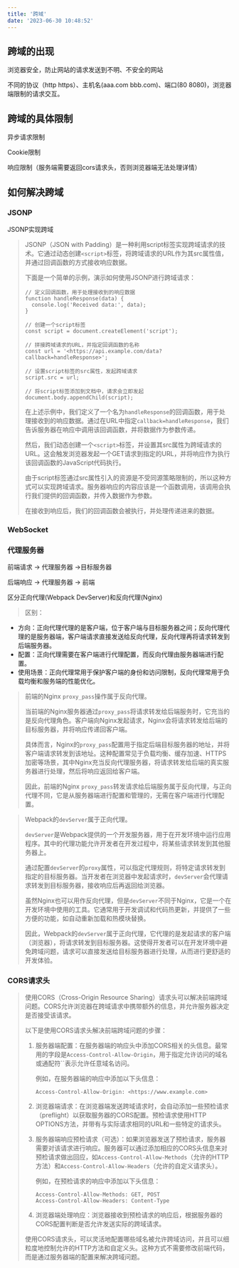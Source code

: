 ```yaml
---
title: '跨域'
date: '2023-06-30 10:48:52'
---
```

  
## 跨域的出现

浏览器安全，防止网站的请求发送到不明、不安全的网站

不同的协议（http https）、主机名(aaa.com bbb.com)、端口(80 8080)，浏览器端限制的请求交互。

## 跨域的具体限制

异步请求限制

Cookie限制

响应限制（服务端需要返回cors请求头，否则浏览器端无法处理详情）

## 如何解决跨域

### JSONP

JSONP实现跨域

> 
> 
> 
> JSONP（JSON with Padding）是一种利用script标签实现跨域请求的技术。它通过动态创建`<script>`标签，将跨域请求的URL作为其src属性值，并通过回调函数的方式接收响应数据。
> 
> 下面是一个简单的示例，演示如何使用JSONP进行跨域请求：
> 
> ```
> // 定义回调函数，用于处理接收到的响应数据
> function handleResponse(data) {
>   console.log('Received data:', data);
> }
> 
> // 创建一个script标签
> const script = document.createElement('script');
> 
> // 拼接跨域请求的URL，并指定回调函数的名称
> const url = '<https://api.example.com/data?callback=handleResponse>';
> 
> // 设置script标签的src属性，发起跨域请求
> script.src = url;
> 
> // 将script标签添加到文档中，请求会立即发起
> document.body.appendChild(script);
> 
> ```
> 
> 在上述示例中，我们定义了一个名为`handleResponse`的回调函数，用于处理接收到的响应数据。通过在URL中指定`callback=handleResponse`，我们告诉服务器在响应中调用该回调函数，并将数据作为参数传递。
> 
> 然后，我们动态创建一个`<script>`标签，并设置其src属性为跨域请求的URL。这会触发浏览器发起一个GET请求到指定的URL，并将响应作为执行该回调函数的JavaScript代码执行。
> 
> 由于script标签通过src属性引入的资源是不受同源策略限制的，所以这种方式可以实现跨域请求。服务器响应的内容应该是一个函数调用，该调用会执行我们提供的回调函数，并传入数据作为参数。
> 
> 在接收到响应后，我们的回调函数会被执行，并处理传递进来的数据。
> 

### WebSocket

### 代理服务器

前端请求 → 代理服务器 →目标服务器

后端响应 → 代理服务器 → 前端

区分正向代理(Webpack DevServer)和反向代理(Nginx)

> 区别：
- 方向：正向代理代理的是客户端，位于客户端与目标服务器之间；反向代理代理的是服务器端，客户端请求直接发送给反向代理，反向代理再将请求转发到后端服务器。
- 配置：正向代理需要在客户端进行代理配置，而反向代理由服务器端进行配置。
- 使用场景：正向代理常用于保护客户端的身份和访问限制，反向代理常用于负载均衡和服务端的性能优化。
> 

> 
> 
> 
> 前端的Nginx `proxy_pass`操作属于反向代理。
> 
> 当前端的Nginx服务器通过`proxy_pass`将请求转发给后端服务时，它充当的是反向代理角色。客户端向Nginx发起请求，Nginx会将请求转发给后端的目标服务器，并将响应传递回客户端。
> 
> 具体而言，Nginx的`proxy_pass`配置用于指定后端目标服务器的地址，并将客户端请求转发到该地址。这种配置常见于负载均衡、缓存加速、HTTPS加密等场景，其中Nginx充当反向代理服务器，将请求转发给后端的真实服务器进行处理，然后将响应返回给客户端。
> 
> 因此，前端的Nginx `proxy_pass`转发请求给后端服务属于反向代理，与正向代理不同，它是从服务器端进行配置和管理的，无需在客户端进行代理配置。
> 

> 
> 
> 
> Webpack的`devServer`属于正向代理。
> 
> `devServer`是Webpack提供的一个开发服务器，用于在开发环境中运行应用程序。其中的代理功能允许开发者在开发过程中，将某些请求转发到其他服务器上。
> 
> 通过配置`devServer`的`proxy`属性，可以指定代理规则，将特定请求转发到指定的目标服务器。当开发者在浏览器中发起请求时，`devServer`会代理请求转发到目标服务器，接收响应后再返回给浏览器。
> 
> 虽然Nginx也可以用作反向代理，但是`devServer`不同于Nginx，它是一个在开发环境中使用的工具。它通常用于开发调试和代码热更新，并提供了一些方便的功能，如自动重新加载和热模块替换。
> 
> 因此，Webpack的`devServer`属于正向代理，它代理的是发起请求的客户端（浏览器），将请求转发到目标服务器。这使得开发者可以在开发环境中避免跨域问题，请求可以直接发送给目标服务器进行处理，从而进行更舒适的开发体验。
> 

### CORS请求头

> 
> 
> 
> 使用CORS（Cross-Origin Resource Sharing）请求头可以解决前端跨域问题。CORS允许浏览器在跨域请求中携带额外的信息，并允许服务器决定是否接受该请求。
> 
> 以下是使用CORS请求头解决前端跨域问题的步骤：
> 
> 1. 服务器端配置：在服务器端的响应头中添加CORS相关的头信息。最常用的字段是`Access-Control-Allow-Origin`，用于指定允许访问的域名或通配符``表示允许任意域名访问。
>     
>     例如，在服务器端的响应中添加以下头信息：
>     
>     ```
>     Access-Control-Allow-Origin: <https://www.example.com>
>     
>     ```
>     
> 2. 浏览器端请求：在浏览器端发送跨域请求时，会自动添加一些预检请求（preflight）以获取服务器的CORS配置。预检请求使用HTTP OPTIONS方法，并带有与实际请求相同的URL和一些特定的请求头。
> 3. 服务器端响应预检请求（可选）：如果浏览器发送了预检请求，服务器需要对该请求进行响应。服务器可以通过添加相应的CORS头信息来对预检请求做出回应，如`Access-Control-Allow-Methods`（允许的HTTP方法）和`Access-Control-Allow-Headers`（允许的自定义请求头）。
>     
>     例如，在预检请求的响应中添加以下头信息：
>     
>     ```
>     Access-Control-Allow-Methods: GET, POST
>     Access-Control-Allow-Headers: Content-Type
>     
>     ```
>     
> 4. 浏览器端处理响应：浏览器接收到预检请求的响应后，根据服务器的CORS配置判断是否允许发送实际的跨域请求。
> 
> 使用CORS请求头，可以灵活地配置哪些域名被允许跨域访问，并且可以细粒度地控制允许的HTTP方法和自定义头。这种方式不需要修改前端代码，而是通过服务器端的配置来解决跨域问题。
>